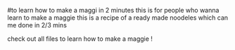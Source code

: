 #to learn how to make a maggi in 2 minutes 
this is for people who wanna learn to make a maggie 
this is a recipe of a ready made noodeles which can me done in 2/3 mins 

check out all files to learn how to make a maggie !